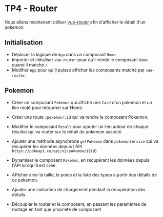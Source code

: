 # TP4 - Router

Nous allons maintenant utiliser [vue-router](https://router.vuejs.org) afin d'afficher le détail d'un pokemon

## Initialisation
- Déplacer la logique de `App` dans un composant `Home`
- Importer et initialiser `vue-router` pour qu'il rende le composant `Home` quand il matche `/`.
- Modifier `App` pour qu'il puisse afficher les composants matché par `vue-router`.

## Pokemon

- Créer un composant `Pokemon` qui affiche une `Card` d'un pokemon et un lien routé pour retourner sur Home.
- Créer une route `/pokemon/:id` qui va rendre le composant Pokemon.
- Modifier le composant `Result` pour ajouter un lien autour de chaque résultat qui va router sur le détail du pokemon associé.
- Ajouter une méthode asynchrone `getPokemon` dans `pokemonService` qui va récupérer les données depuis l'API `https://pokeapi.co/api/v2/pokemon/${id}`
- Dynamiser le composant `Pokemon`, en récupérant les données depuis l'API lorsqu'il est créé. 
- Afficher ainsi la taille, le poids et la liste des types à partir des détails de ce pokemon.
- Ajouter une indication de chargement pendant la récupération des détails

- Découpler le router et le composant, en passant les paramètres de routage en tant que propriété de composant

